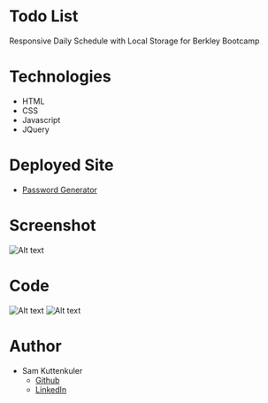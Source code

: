 # Todo List
Responsive Daily Schedule with Local Storage for Berkley Bootcamp

# Technologies
* HTML
* CSS
* Javascript
* JQuery

# Deployed Site
* [Password Generator](https://skuttenkuler.github.io/Daily-Schedule/)

# Screenshot
![Alt text](./assets/img/screen.png?raw=true "Optional Title")
# Code
![Alt text](./assets/img/screen1.png?raw=true "Optional Title")
![Alt text](./assets/img/screen3.png?raw=true "Optional Title")
# Author
- Sam Kuttenkuler
    - [Github](https://www.github.com/skuttenkuler)
    - [LinkedIn](https://www.linkedin.com/in/skdev91)

